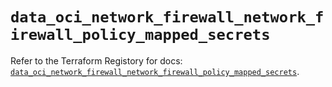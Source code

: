 # `data_oci_network_firewall_network_firewall_policy_mapped_secrets`

Refer to the Terraform Registory for docs: [`data_oci_network_firewall_network_firewall_policy_mapped_secrets`](https://registry.terraform.io/providers/oracle/oci/6.18.0/docs/data-sources/network_firewall_network_firewall_policy_mapped_secrets).
